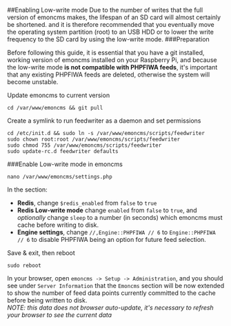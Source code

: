 ##Enabling Low-write mode
Due to the number of writes that the full version of emoncms makes, the lifespan of an SD card will almost certainly be shortened. and it is therefore recommended that you eventually move the operating system partition (root) to an USB HDD or to lower the write frequency to the SD card by using the low-write mode.
###Preparation

Before following this guide, it is essential that you have a git installed, working version of emoncms installed on your Raspberry Pi, and because the low-write mode **is not compatible with PHPFIWA feeds**, it's important that any existing PHPFIWA feeds are deleted, otherwise the system will become unstable.

Update emoncms to current version

    cd /var/www/emoncms && git pull

Create a symlink to run feedwriter as a daemon and set permissions

    cd /etc/init.d && sudo ln -s /var/www/emoncms/scripts/feedwriter
    sudo chown root:root /var/www/emoncms/scripts/feedwriter
    sudo chmod 755 /var/www/emoncms/scripts/feedwriter
    sudo update-rc.d feedwriter defaults

###Enable Low-write mode in emoncms

    nano /var/www/emoncms/settings.php
    
In the section:
* **Redis**, change `$redis_enabled` from `false` to `true`  
* **Redis Low-write mode** change `enabled` from `false` to `true`, and _optionally_ change `sleep` to a number (in seconds) which emoncms must cache before writing to disk.  
* **Engine settings**, change `//,Engine::PHPFIWA // 6` to `Engine::PHPFIWA   // 6` to disable PHPFIWA being an option for future feed selection.

Save & exit, then reboot

    sudo reboot

In your browser, open `emoncms -> Setup -> Administration`, and you should see under `Server Information` that the `Emoncms` section will be now extended to show the number of feed data points currently committed to the cache before being written to disk.  
_NOTE: this data does not browser auto-update, it's necessary to refresh your browser to see the current data_ 
